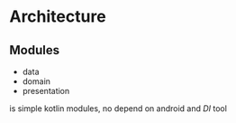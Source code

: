 # Architecture

## Modules

 * data
 * domain
 * presentation

is simple kotlin modules, no depend on android and *DI* tool
